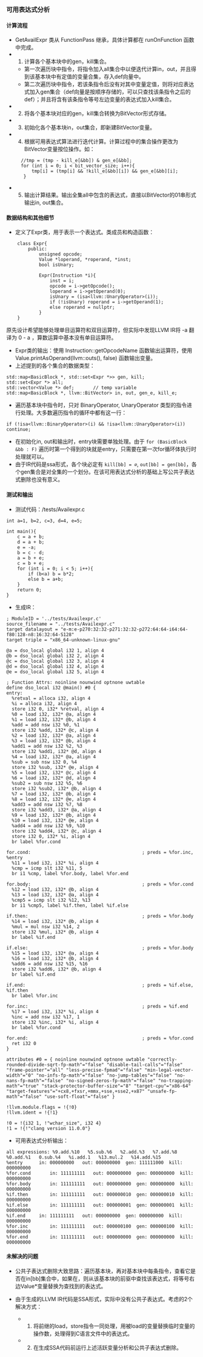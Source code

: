 ### 可用表达式分析

#### 计算流程

* GetAvailExpr 类从 FunctionPass 继承，具体计算都在 runOnFunction 函数中完成。
* 1. 计算各个基本块中的gen，kill集合。
  * 第一次遍历块中指令，将指令加入all集合中以便迭代计算in，out，并且得到该基本块中有定值的变量合集，存入def向量中。
  * 第二次遍历块中指令，若该条指令后没有对其中变量定值，则将对应表达式加入gen集合（def向量是按顺序存储的，可以只查找该条指令之后的def）；并且将含有该条指令等号左边变量的表达式加入kill集合。
* 2. 将各个基本块对应的gen，kill集合转换为BitVector形式存储。
* 3. 初始化各个基本块in，out集合，即新建BitVector变量。
* 4. 根据可用表达式算法进行迭代计算。计算过程中的集合操作更改为BitVector变量按位操作。如：
  ~~~
    //tmp = (tmp - kill_e[&bb]) & gen_e[&bb];
    for (int i = 0; i < bit_vector_size; i++){
        tmp[i] = (tmp[i] && !kill_e[&bb][i]) && gen_e[&bb][i];
     }
  ~~~
* 5. 输出计算结果。输出全集all中包含的表达式，直接以BitVector的01串形式输出in, out集合。

#### 数据结构和其他细节

* 定义了Expr类，用于表示一个表达式。类成员和构造函数：
~~~
    class Expr{
        public:
            unsigned opcode;
            Value *loperand, *roperand, *inst;
            bool isUnary;

            Expr(Instruction *i){
                inst = i;
                opcode = i->getOpcode();
                loperand = i->getOperand(0);
                isUnary = (isa<llvm::UnaryOperator>(i));
                if (!isUnary) roperand = i->getOperand(1);
                else roperand = nullptr;
            }
    }
~~~
原先设计希望能够处理单目运算符和双目运算符，但实际中发现LLVM IR将 -a 翻译为 0 - a ，算数运算中基本没有单目运算符。
* Expr类的输出：使用 Instruction::getOpcodeName 函数输出运算符，使用 Value.printAsOperand(llvm::outs(), false) 函数输出变量。
* 上述提到的各个集合的数据类型：
~~~
std::map<BasicBlock *, std::set<Expr *>> gen, kill;
std::set<Expr *> all;
std::vector<Value *> def;       // temp variable
std::map<BasicBlock *, llvm::BitVector> in, out, gen_e, kill_e;
~~~
* 遍历基本块中指令时，只对 BinaryOperator, UnaryOperator 类型的指令进行处理。大多数遍历指令的循环中都有这一行：
~~~
if (!isa<llvm::BinaryOperator>(i) && !isa<llvm::UnaryOperator>(i)) continue;
~~~
* 在初始化in, out和输出时，entry块需要单独处理。由于 `for (BasicBlock &bb : F)` 遍历时第一个得到的块就是entry，只需要在第一次for循环体执行时处理就可以。
* 由于IR代码是ssa形式，各个块必定有 `kill[bb] = ∅`, `out[bb] = gen[bb]`，各个gen集合是对全集的一个划分。在该可用表达式分析的基础上写公共子表达式删除也没有意义。

#### 测试和输出

* 测试代码：/tests/Availexpr.c
~~~
int a=1, b=2, c=3, d=4, e=5;

int main(){
    c = a + b;
    d = a + b;
    e = -a;
    b = c - d;
    a = b + e;
    c = b + e;
    for (int i = 0; i < 5; i++){
        if (b<a) b = b*2;
        else b = a+b;
    }
    return 0;
}
~~~
* 生成IR：
~~~
; ModuleID = '../tests/Availexpr.c'
source_filename = "../tests/Availexpr.c"
target datalayout = "e-m:e-p270:32:32-p271:32:32-p272:64:64-i64:64-f80:128-n8:16:32:64-S128"
target triple = "x86_64-unknown-linux-gnu"

@a = dso_local global i32 1, align 4
@b = dso_local global i32 2, align 4
@c = dso_local global i32 3, align 4
@d = dso_local global i32 4, align 4
@e = dso_local global i32 5, align 4

; Function Attrs: noinline nounwind optnone uwtable
define dso_local i32 @main() #0 {
entry:
  %retval = alloca i32, align 4
  %i = alloca i32, align 4
  store i32 0, i32* %retval, align 4
  %0 = load i32, i32* @a, align 4
  %1 = load i32, i32* @b, align 4
  %add = add nsw i32 %0, %1
  store i32 %add, i32* @c, align 4
  %2 = load i32, i32* @a, align 4
  %3 = load i32, i32* @b, align 4
  %add1 = add nsw i32 %2, %3
  store i32 %add1, i32* @d, align 4
  %4 = load i32, i32* @a, align 4
  %sub = sub nsw i32 0, %4
  store i32 %sub, i32* @e, align 4
  %5 = load i32, i32* @c, align 4
  %6 = load i32, i32* @d, align 4
  %sub2 = sub nsw i32 %5, %6
  store i32 %sub2, i32* @b, align 4
  %7 = load i32, i32* @b, align 4
  %8 = load i32, i32* @e, align 4
  %add3 = add nsw i32 %7, %8
  store i32 %add3, i32* @a, align 4
  %9 = load i32, i32* @b, align 4
  %10 = load i32, i32* @e, align 4
  %add4 = add nsw i32 %9, %10
  store i32 %add4, i32* @c, align 4
  store i32 0, i32* %i, align 4
  br label %for.cond

for.cond:                                         ; preds = %for.inc, %entry
  %11 = load i32, i32* %i, align 4
  %cmp = icmp slt i32 %11, 5
  br i1 %cmp, label %for.body, label %for.end

for.body:                                         ; preds = %for.cond
  %12 = load i32, i32* @b, align 4
  %13 = load i32, i32* @a, align 4
  %cmp5 = icmp slt i32 %12, %13
  br i1 %cmp5, label %if.then, label %if.else

if.then:                                          ; preds = %for.body
  %14 = load i32, i32* @b, align 4
  %mul = mul nsw i32 %14, 2
  store i32 %mul, i32* @b, align 4
  br label %if.end

if.else:                                          ; preds = %for.body
  %15 = load i32, i32* @a, align 4
  %16 = load i32, i32* @b, align 4
  %add6 = add nsw i32 %15, %16
  store i32 %add6, i32* @b, align 4
  br label %if.end

if.end:                                           ; preds = %if.else, %if.then
  br label %for.inc

for.inc:                                          ; preds = %if.end
  %17 = load i32, i32* %i, align 4
  %inc = add nsw i32 %17, 1
  store i32 %inc, i32* %i, align 4
  br label %for.cond

for.end:                                          ; preds = %for.cond
  ret i32 0
}

attributes #0 = { noinline nounwind optnone uwtable "correctly-rounded-divide-sqrt-fp-math"="false" "disable-tail-calls"="false" "frame-pointer"="all" "less-precise-fpmad"="false" "min-legal-vector-width"="0" "no-infs-fp-math"="false" "no-jump-tables"="false" "no-nans-fp-math"="false" "no-signed-zeros-fp-math"="false" "no-trapping-math"="true" "stack-protector-buffer-size"="8" "target-cpu"="x86-64" "target-features"="+cx8,+fxsr,+mmx,+sse,+sse2,+x87" "unsafe-fp-math"="false" "use-soft-float"="false" }

!llvm.module.flags = !{!0}
!llvm.ident = !{!1}

!0 = !{i32 1, !"wchar_size", i32 4}
!1 = !{!"clang version 11.0.0"}
~~~

* 可用表达式分析输出：
~~~
all expressions: %9.add.%10   %5.sub.%6   %2.add.%3   %7.add.%8   %0.add.%1   0.sub.%4   %i.add.1   %13.mul.2   %14.add.%15
%entry      in: 000000000   out: 000000000  gen: 111111000  kill: 000000000
%for.cond       in: 111111111   out: 000000000  gen: 000000000  kill: 000000000
%for.body       in: 111111111   out: 000000000  gen: 000000000  kill: 000000000
%if.then        in: 111111111   out: 000000010  gen: 000000010  kill: 000000000
%if.else        in: 111111111   out: 000000001  gen: 000000001  kill: 000000000
%if.end     in: 111111111   out: 000000000  gen: 000000000  kill: 000000000
%for.inc        in: 111111111   out: 000000100  gen: 000000100  kill: 000000000
%for.end        in: 111111111   out: 000000000  gen: 000000000  kill: 000000000
~~~

#### 未解决的问题

* 公共子表达式删除大致思路：遍历基本块，再对基本块中每条指令，查看它是否在in[bb]集合中，如果在，则从该基本块的前驱中查找该表达式，将等号右边Value*变量替换为查找到的表达式。

* 由于生成的LLVM IR代码是SSA形式，实际中没有公共子表达式。考虑的2个解决方式：
  * 1. 将前继的load，store指令一同处理，用被load的变量替换临时变量的操作数，处理得到C语言文件中的表达式。
  * 2. 在生成SSA代码前运行上述活跃变量分析和公共子表达式删除。
